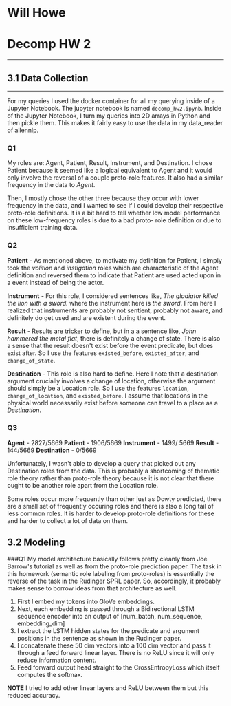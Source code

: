 # Will Howe
# Decomp HW 2
---
## 3.1 Data Collection
---
For my queries I used the docker container for all my querying inside of a Jupyter Notebook.
The jupyter notebook is named `decomp_hw2.ipynb`. Inside of the Jupyter Notebook, I turn my
queries into 2D arrays in Python and then pickle them. This makes it fairly easy to use the data
in my data_reader of allennlp. 

### Q1

My roles are: Agent, Patient, Result, Instrument, and Destination. I chose Patient because it
seemed like a logical equivalent to Agent and it would only involve the reversal of a couple
proto-role features. It also had a similar frequency in the data to *Agent*.

Then, I mostly chose the other three because they occur with lower frequency in the data,
and I wanted to see if I could develop their respective proto-role definitions. It is a bit
hard to tell whether low model performance on these low-frequency roles is due to a bad proto-
role definition or due to insufficient training data. 

### Q2

**Patient** - As mentioned above, to motivate my definition for Patient, I simply took the 
*volition* and *instigation* roles which are characteristic of the Agent definition and reversed
them to indicate that Patient are used acted upon in a event instead of being the actor. 

**Instrument** - For this role, I considered sentences like, *The gladiator killed the lion with a sword.* where the instrument here is *the sword*. From here I realized that instruments are probably not
sentient, probably not aware, and definitely do get used and are existent during the event.

**Result** - Results are tricker to define, but in a a sentence like, *John hammered the metal flat*,
there is definitely a change of state. There is also a sense that the result doesn't exist before
the event predicate, but does exist after. So I use the features `existed_before`, `existed_after`, and 
`change_of_state`. 

**Destination** - This role is also hard to define. Here I note that a destination argument crucially
involves a change of location, otherwise the argument should simply be a Location role. So I use the 
features `location`, `change_of_location`, and `existed_before`. I assume that locations in the physical
world necessarily exist before someone can travel to a place as a *Destination*.


### Q3

**Agent** - 2827/5669
**Patient** - 1906/5669
**Instrument** - 1499/ 5669
**Result** - 144/5669
**Destination** - 0/5669

Unfortunately, I wasn't able to develop a query that picked out any Destination roles from the data. 
This is probably a shortcoming of thematic role theory rather than proto-role theory because
it is not clear that there ought to be another role apart from the Location role. 

Some roles occur more frequently than other just as Dowty predicted, there are a small set of frequently
occuring roles and there is also a long tail of less common roles. It is harder to develop proto-role
definitions for these and harder to collect a lot of data on them. 

## 3.2 Modeling

###Q1 My model architecture basically follows pretty cleanly from Joe Barrow's tutorial as
well as from the proto-role prediction paper. The task in this homework (semantic role labeling from 
proto-roles) is essentially the reverse of the task in the Rudinger SPRL paper. So, accordingly, it probably makes sense to borrow ideas from that architecture as well.

1) First I embed my tokens into GloVe embeddings. 
2) Next, each embedding is passed through a Bidirectional LSTM sequence encoder into an output of
[num_batch, num_sequence, embedding_dim]
3) I extract the LSTM hidden states for the predicate and argument positions in the sentence as shown in 
the Rudinger paper.
4) I concatenate these 50 dim vectors into a 100 dim vector and pass it through a feed forward linear
layer. There is no ReLU since it will only reduce information content. 
5) Feed forward output head straight to the CrossEntropyLoss which itself computes the softmax. 

**NOTE** I tried to add other linear layers and ReLU between them but this reduced accuracy.

